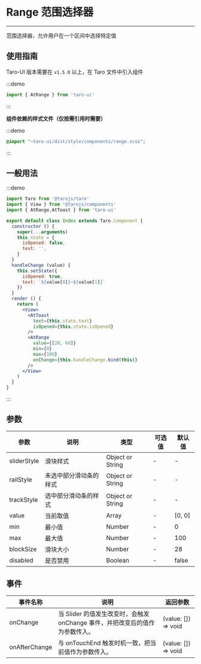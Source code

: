 # Range 范围选择器

---
范围选择器，允许用户在一个区间中选择特定值

## 使用指南

Taro-UI 版本需要在 `v1.5.0` 以上，在 Taro 文件中引入组件

:::demo
```js
import { AtRange } from 'taro-ui'
```
:::

**组件依赖的样式文件（仅按需引用时需要）**

:::demo
```scss
@import "~taro-ui/dist/style/components/range.scss";
```
:::

## 一般用法

:::demo

```jsx
import Taro from '@tarojs/taro'
import { View } from '@tarojs/components'
import { AtRange,AtToast } from 'taro-ui'

export default class Index extends Taro.Component {
  constructor () {
    super(...arguments)
    this.state = {
      isOpened: false,
      text: '',
    }
  }
  handleChange (value) {
    this.setState({
      isOpened: true,
      text: `${value[0]}~${value[1]}`
    })
  }
  render () {
    return (
      <View>
        <AtToast
          text={this.state.text}
          isOpened={this.state.isOpened}
        />
        <AtRange
          value={[20, 60]}
          min={0}
          max={100}
          onChange={this.handleChange.bind(this)}
        />
      </View>
    )
  }
}
```

:::

## 参数

| 参数       | 说明       | 类型    | 可选值    | 默认值   |
| ---------- | -------- | ------- | -------- | -------- |
| sliderStyle | 滑块样式 | Object or String  | - | - |
| railStyle | 未选中部分滑动条的样式 | Object or String  | - | - |
| trackStyle | 选中部分滑动条的样式 | Object or String  | - | - |
| value | 当前取值 | Array  | - | [0, 0] |
| min | 最小值 | Number  | - | 0 |
| max | 最大值 | Number  | - | 100 |
| blockSize | 滑块大小 | Number  | - | 28 |
| disabled | 是否禁用 | Boolean  | - | false |

## 事件

| 事件名称 | 说明          | 返回参数  |
|---------- |-------------- |---------- |
| onChange | 当 Slider 的值发生改变时，会触发 onChange 事件，并把改变后的值作为参数传入。 | (value: []) => void  |
| onAfterChange | 与 onTouchEnd 触发时机一致，把当前值作为参数传入。 | (value: []) => void |
